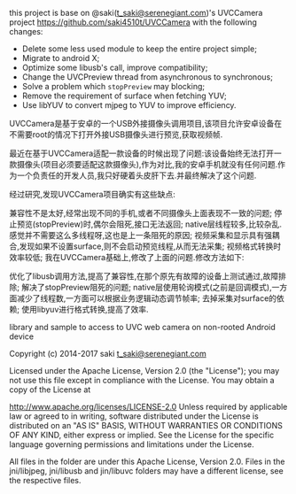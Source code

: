 this project is base on @saki(t_saki@serenegiant.com)'s UVCCamera project https://github.com/saki4510t/UVCCamera with the following changes:

- Delete some less used module to keep the entire project simple;
- Migrate to android X;
- Optimize some libusb's call, improve compatibility;
- Change the UVCPreview thread from asynchronous to synchronous;
- Solve a problem which `stopPreview` may blocking;
- Remove the requirement of surface when fetching YUV;
- Use libYUV to convert mjpeg to YUV to improve efficiency.


UVCCamera是基于安卓的一个USB外接摄像头调用项目,该项目允许安卓设备在不需要root的情况下打开外接USB摄像头进行预览,获取视频帧.

最近在基于UVCCamera适配一款设备的时候出现了问题:该设备始终无法打开一款摄像头(项目必须要适配这款摄像头),作为对比,我的安卓手机就没有任何问题.作为一个负责任的开发人员,我只好硬着头皮肝下去.并最终解决了这个问题.

经过研究,发现UVCCamera项目确实有这些缺点:

兼容性不是太好,经常出现不同的手机,或者不同摄像头上面表现不一致的问题;
停止预览(stopPreview)时,偶尔会阻死,接口无法返回;
native层线程较多,比较杂乱.感觉并不需要这么多线程呀,这也是上一条阻死的原因;
视频采集和显示具有强耦合,发现如果不设置surface,则不会启动预览线程,从而无法采集;
视频格式转换时效率较低;
我在UVCCamera基础上,修改了上面的问题.修改方法如下:

优化了libusb调用方法,提高了兼容性,在那个原先有故障的设备上测试通过,故障排除;
解决了stopPreview阻死的问题;
native层使用轮询模式(之前是回调模式),一方面减少了线程数,一方面可以根据业务逻辑动态调节帧率;
去掉采集对surface的依赖;
使用libyuv进行格式转换,提高了效率.


library and sample to access to UVC web camera on non-rooted Android device

Copyright (c) 2014-2017 saki t_saki@serenegiant.com

Licensed under the Apache License, Version 2.0 (the "License"); you may not use this file except in compliance with the License. You may obtain a copy of the License at

 http://www.apache.org/licenses/LICENSE-2.0
Unless required by applicable law or agreed to in writing, software distributed under the License is distributed on an "AS IS" BASIS, WITHOUT WARRANTIES OR CONDITIONS OF ANY KIND, either express or implied. See the License for the specific language governing permissions and limitations under the License.

All files in the folder are under this Apache License, Version 2.0. Files in the jni/libjpeg, jni/libusb and jin/libuvc folders may have a different license, see the respective files.
